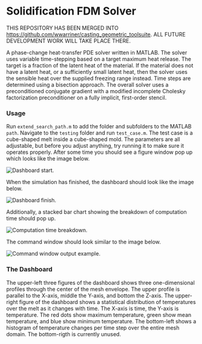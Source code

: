 # Solidification FDM Solver

THIS REPOSITORY HAS BEEN MERGED INTO https://github.com/wwarriner/casting_geometric_toolsuite.
ALL FUTURE DEVELOPMENT WORK WILL TAKE PLACE THERE.

A phase-change heat-transfer PDE solver written in MATLAB. The solver uses variable time-stepping based on a target maximum heat release. The target is a fraction of the latent heat of the material. If the material does not have a latent heat, or a sufficiently small latent heat, then the solver uses the sensible heat over the supplied freezing range instead. Time steps are determined using a bisection approach. The overall solver uses a preconditioned conjugate gradient with a modified incomplete Cholesky factorization preconditioner on a fully implicit, first-order stencil.

### Usage

Run `extend_search_path.m` to add the folder and subfolders to the MATLAB `path`. Navigate to the `testing` folder and run `test_case.m`. The test case is a cube-shaped melt inside a cube-shaped mold. The parameters are all adjustable, but before you adjust anything, try running it to make sure it operates properly. After some time you should see a figure window pop up which looks like the image below.

![Dashboard start.](https://github.com/wwarriner/solidification_fdm_solver/blob/master/doc/img/dashboard_start.png)

When the simulation has finished, the dashboard should look like the image below.

![Dashboard finish.](https://github.com/wwarriner/solidification_fdm_solver/blob/master/doc/img/dashboard_fin.png)

Additionally, a stacked bar chart showing the breakdown of computation time should pop up.

![Computation time breakdown.](https://github.com/wwarriner/solidification_fdm_solver/blob/master/doc/img/computation_time_breakdown.png)

The command window should look similar to the image below.

![Command window output example.](https://github.com/wwarriner/solidification_fdm_solver/blob/master/doc/img/command_window.png)

### The Dashboard

The upper-left three figures of the dashboard shows three one-dimensional profiles through the center of the mesh envelope. The upper profile is parallel to the X-axis, middle the Y-axis, and bottom the Z-axis. The upper-right figure of the dashboard shows a statistical distribution of temperatures over the melt as it changes with time. The X-axis is time, the Y-axis is temperature. The red dots show maximum temperature, green show mean temperature, and blue show minimum temperature. The bottom-left shows a histogram of temperature changes per time step over the entire mesh domain. The bottom-rigth is currently unused.
